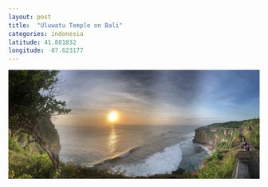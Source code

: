 ```yaml
---
layout: post
title:  "Uluwatu Temple on Bali"
categories: indonesia
latitude: 41.881832
longitude: -87.623177
---
```


<img src="/assets/images/bali-uluwatu.jpg" alt="Uluwatu Temple" />
